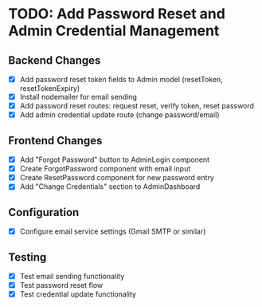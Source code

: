 # TODO: Add Password Reset and Admin Credential Management

## Backend Changes

- [x] Add password reset token fields to Admin model (resetToken, resetTokenExpiry)
- [x] Install nodemailer for email sending
- [x] Add password reset routes: request reset, verify token, reset password
- [x] Add admin credential update route (change password/email)

## Frontend Changes

- [x] Add "Forgot Password" button to AdminLogin component
- [x] Create ForgotPassword component with email input
- [x] Create ResetPassword component for new password entry
- [x] Add "Change Credentials" section to AdminDashboard

## Configuration

- [x] Configure email service settings (Gmail SMTP or similar)

## Testing

- [x] Test email sending functionality
- [x] Test password reset flow
- [x] Test credential update functionality

